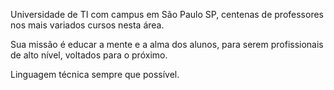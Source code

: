 Universidade de TI com campus em São Paulo SP, centenas de professores nos mais variados cursos nesta área.

Sua missão é educar a mente e a alma dos alunos, para serem profissionais de alto nível, voltados para o próximo.

Linguagem técnica sempre que possível.
